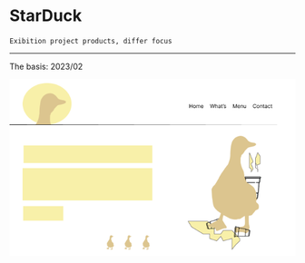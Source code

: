 # StarDuck

    Exibition project products, differ focus

<hr />

<p>The basis: 2023/02</p>
<img src="assets\StarDucks.png" />


<div style="display: none">
    gradient-top: linear-gradient(0deg, #432371ff, #714674ff, #9f6976ff, #cc8b79ff, #faae7bff);
    gradient-right: linear-gradient(90deg, #432371ff, #714674ff, #9f6976ff, #cc8b79ff, #faae7bff);
    gradient-bottom: linear-gradient(180deg, #432371ff, #714674ff, #9f6976ff, #cc8b79ff, #faae7bff);
    gradient-left: linear-gradient(270deg, #432371ff, #714674ff, #9f6976ff, #cc8b79ff, #faae7bff);
    gradient-top-right: linear-gradient(45deg, #432371ff, #714674ff, #9f6976ff, #cc8b79ff, #faae7bff);
    gradient-bottom-right: linear-gradient(135deg, #432371ff, #714674ff, #9f6976ff, #cc8b79ff, #faae7bff);
    gradient-top-left: linear-gradient(225deg, #432371ff, #714674ff, #9f6976ff, #cc8b79ff, #faae7bff);
    gradient-bottom-left: linear-gradient(315deg, #432371ff, #714674ff, #9f6976ff, #cc8b79ff, #faae7bff);
    gradient-radial: radial-gradient(#432371ff, #714674ff, #9f6976ff, #cc8b79ff, #faae7bff);
</div>